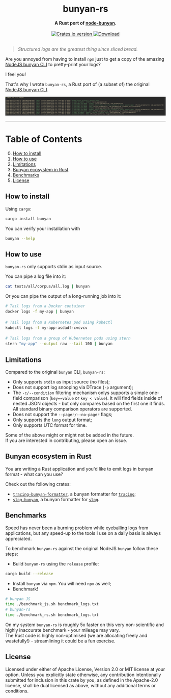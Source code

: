 <h1 align="center">bunyan-rs</h1>
<div align="center">
 <strong>
   A Rust port of <a href="https://github.com/trentm/node-bunyan" target="_blank">node-bunyan</a>.
 </strong>
</div>

<br />

<div align="center">
  <!-- Crates version -->
  <a href="https://crates.io/crates/bunyan">
    <img src="https://img.shields.io/crates/v/bunyan.svg?style=flat-square"
    alt="Crates.io version" />
  </a>
  <!-- Downloads -->
  <a href="https://crates.io/crates/bunyan">
    <img src="https://img.shields.io/crates/d/bunyan.svg?style=flat-square"
      alt="Download" />
  </a>
</div>
<br/>

> _Structured logs are the greatest thing since sliced bread._

Are you annoyed from having to install `npm` just to get a copy of the amazing [NodeJS bunyan CLI](https://github.com/trentm/node-bunyan) to pretty-print your logs?

I feel you!

That's why I wrote `bunyan-rs`, a Rust port of (a subset of) the original [NodeJS bunyan CLI](https://github.com/trentm/node-bunyan).

<div>
<img src="https://raw.githubusercontent.com/LukeMathWalker/bunyan/main/images/ConsoleBunyanOutput.png" />
</div>
<hr/>

# Table of Contents

0. [How to install](#how-to-install)
1. [How to use](#how-to-use)
2. [Limitations](#limitations)
3. [Bunyan ecosystem in Rust](#bunyan-ecosystem-in-rust)
4. [Benchmarks](#benchmarks)
5. [License](#license)

## How to install

Using `cargo`:

```bash
cargo install bunyan
```

You can verify your installation with

```bash
bunyan --help
```

## How to use

`bunyan-rs` only supports stdin as input source.

You can pipe a log file into it:

```bash
cat tests/all/corpus/all.log | bunyan
```

Or you can pipe the output of a long-running job into it:

```bash
# Tail logs from a Docker container
docker logs -f my-app | bunyan

# Tail logs from a Kubernetes pod using kubectl
kubectl logs -f my-app-asdadf-cvcvcv

# Tail logs from a group of Kubernetes pods using stern
stern "my-app" --output raw --tail 100 | bunyan
```

## Limitations

Compared to the original `bunyan` CLI, `bunyan-rs`:

- Only supports `stdin` as input source (no files);
- Does not support log snooping via DTrace (`-p` argument);
- The `-c/--condition` filtering mechanism onlys supports a simple one-field comparison (`key==value` or `key < value`). It will find fields inside of nested JSON objects - but only compares based on the first one it finds. All standard binary comparison operators are supported.
- Does not support the `--pager/--no-pager` flags;
- Only supports the `long` output format;
- Only supports UTC format for time.

Some of the above might or might not be added in the future.  
If you are interested in contributing, please open an issue.

## Bunyan ecosystem in Rust

You are writing a Rust application and you'd like to emit logs in bunyan format - what can you use?

Check out the following crates:

- [`tracing-bunyan-formatter`](https://crates.io/crates/tracing-bunyan-formatter), a bunyan formatter for [`tracing`](https://crates.io/crates/tracing);
- [`slog-bunyan`](https://crates.io/crates/slog-bunyan), a bunyan formatter for [`slog`](https://crates.io/crates/slog).

## Benchmarks

Speed has never been a burning problem while eyeballing logs from applications, but any speed-up to the tools I use on a daily basis is always appreciated.

To benchmark `bunyan-rs` against the original NodeJS `bunyan` follow these steps:

- Build `bunyan-rs` using the `release` profile:

```bash
cargo build --release
```

- Install `bunyan` via `npm`. You will need `npx` as well;
- Benchmark!

```bash
# bunyan JS
time ./benchmark_js.sh benchmark_logs.txt
# bunyan-rs
time ./benchmark_rs.sh benchmark_logs.txt
```

On my system `bunyan-rs` is roughly 5x faster on this very non-scientific and highly inaccurate benchmark - your mileage may vary.  
The Rust code is highly non-optimised (we are allocating freely and wastefully!) - streamlining it could be a fun exercise.

## License

Licensed under either of Apache License, Version 2.0 or MIT license at your option.
Unless you explicitly state otherwise, any contribution intentionally submitted for inclusion in this crate by you, as defined in the Apache-2.0 license, shall be dual licensed as above, without any additional terms or conditions.
